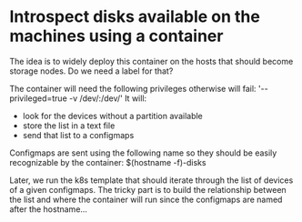 # Introspect disks available on the machines using a container

The idea is to widely deploy this container on the hosts that should become storage nodes.
Do we need a label for that?

The container will need the following privileges otherwise will fail: '--privileged=true -v /dev/:/dev/'
It will:
  * look for the devices without a partition available
  * store the list in a text file
  * send that list to a configmaps

Configmaps are sent using the following name so they should be easily recognizable by the container: $(hostname -f)-disks

Later, we run the k8s template that should iterate through the list of devices of a given configmaps.
The tricky part is to build the relationship between the list and where the container will run since the configmaps are named after the hostname...
